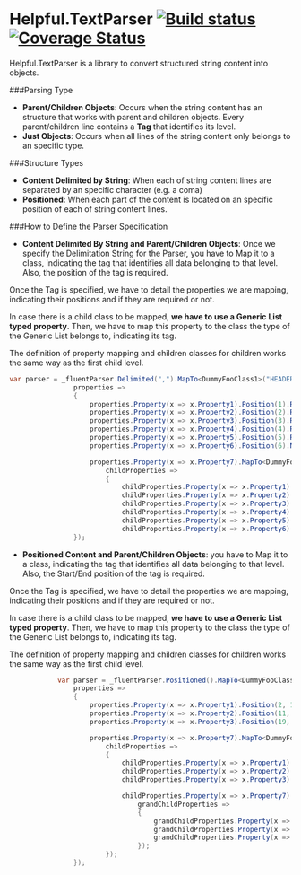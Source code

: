 # Helpful.TextParser [![Build status](https://ci.appveyor.com/api/projects/status/el19jp2ayd9ssg3n?svg=true)](https://ci.appveyor.com/project/RonaldMarrou/helpful-textparser) [![Coverage Status](https://coveralls.io/repos/github/RonaldMarrou/Helpful.TextParser/badge.svg?branch=master)](https://coveralls.io/github/RonaldMarrou/Helpful.TextParser?branch=master)
Helpful.TextParser is a library to convert structured string content into objects.

###Parsing Type

* **Parent/Children Objects**: Occurs when the string content has an structure that works with parent and children objects. Every parent/children line contains a **Tag** that identifies its level.
* **Just Objects**: Occurs when all lines of the string content only belongs to an specific type.

###Structure Types

* **Content Delimited by String**: When each of string content lines are separated by an specific character (e.g. a coma)
* **Positioned**: When each part of the content is located on an specific position of each of string content lines.

###How to Define the Parser Specification

* **Content Delimited By String and Parent/Children Objects**:  Once we specify the Delimitation String for the Parser, you have to Map it to a class, indicating the tag that identifies all data belonging to that level. Also, the position of the tag is required.

Once the Tag is specified, we have to detail the properties we are mapping, indicating their positions and if they are required or not.

In case there is a child class to be mapped, **we have to use a Generic List typed property**. Then, we have to map this property to the class the type of the Generic List belongs to, indicating its tag.

The definition of property mapping and children classes for children works the same way as the first child level.

```csharp
var parser = _fluentParser.Delimited(",").MapTo<DummyFooClass1>("HEADER").Position(0).Properties(
                properties =>
                {
                    properties.Property(x => x.Property1).Position(1).Required();
                    properties.Property(x => x.Property2).Position(2).Required();
                    properties.Property(x => x.Property3).Position(3).Required();
                    properties.Property(x => x.Property4).Position(4).Required();
                    properties.Property(x => x.Property5).Position(5).Required();
                    properties.Property(x => x.Property6).Position(6).NotRequired();

                    properties.Property(x => x.Property7).MapTo<DummyFooClass2>("DETAIL").Position(0).Properties(
                        childProperties =>
                        {
                            childProperties.Property(x => x.Property1).Position(1).Required();
                            childProperties.Property(x => x.Property2).Position(2).Required();
                            childProperties.Property(x => x.Property3).Position(3).Required();
                            childProperties.Property(x => x.Property4).Position(4).Required();
                            childProperties.Property(x => x.Property5).Position(5).Required();
                            childProperties.Property(x => x.Property6).Position(6).NotRequired();                        });
                });
```

* **Positioned Content and Parent/Children Objects**:  you have to Map it to a class, indicating the tag that identifies all data belonging to that level. Also, the Start/End position of the tag is required.

Once the Tag is specified, we have to detail the properties we are mapping, indicating their positions and if they are required or not.

In case there is a child class to be mapped, **we have to use a Generic List typed property**. Then, we have to map this property to the class the type of the Generic List belongs to, indicating its tag.

The definition of property mapping and children classes for children works the same way as the first child level.

```csharp
            var parser = _fluentParser.Positioned().MapTo<DummyFooClass1>("HH").Position(0, 2).Properties(
                properties =>
                {
                    properties.Property(x => x.Property1).Position(2, 11).Required();
                    properties.Property(x => x.Property2).Position(11, 19).Required();
                    properties.Property(x => x.Property3).Position(19, 26).Required();

                    properties.Property(x => x.Property7).MapTo<DummyFooClass2>("DD").Position(0, 2).Properties(
                        childProperties =>
                        {
                            childProperties.Property(x => x.Property1).Position(2, 11).Required();
                            childProperties.Property(x => x.Property2).Position(11, 19).Required();
                            childProperties.Property(x => x.Property3).Position(19, 26).Required();

                            childProperties.Property(x => x.Property7).MapTo<DummyFooClass3>("SD").Position(0, 2).Properties(
                                grandChildProperties =>
                                {
                                    grandChildProperties.Property(x => x.Property1).Position(2, 11).Required();
                                    grandChildProperties.Property(x => x.Property2).Position(11, 19).Required();
                                    grandChildProperties.Property(x => x.Property3).Position(19, 26).Required();
                                });
                        });
                });
```